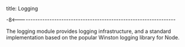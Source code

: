 title: Logging

-8<------------------------------------------------------------------

The logging module provides logging infrastructure, and a standard
implementation based on the popular Winston logging library for Node.